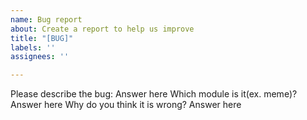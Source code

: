 ```yaml
---
name: Bug report
about: Create a report to help us improve
title: "[BUG]"
labels: ''
assignees: ''

---
```


Please describe the bug:
Answer here 
Which module is it(ex. meme)?
Answer here 
Why do you think it is wrong?
Answer here
